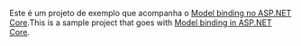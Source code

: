 <span data-ttu-id="1150c-101">Este é um projeto de exemplo que acompanha o [Model binding no ASP.NET Core](https://docs.microsoft.com/aspnet/core/mvc/models/model-binding).</span><span class="sxs-lookup"><span data-stu-id="1150c-101">This is a sample project that goes with [Model binding in ASP.NET Core](https://docs.microsoft.com/aspnet/core/mvc/models/model-binding).</span></span>
